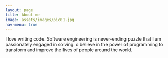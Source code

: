 ```yaml
---
layout: page
title: About me
image: assets/images/pic01.jpg
nav-menu: true
---
```


I love writing code. Software engineering is never-ending puzzle that I am passionately engaged in solving. o believe in the power of programming to transform and improve the lives of people around the world.
